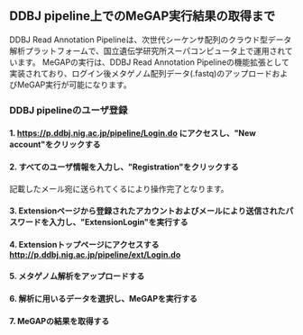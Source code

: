 ## DDBJ pipeline上でのMeGAP実行結果の取得まで ##
DDBJ Read Annotation Pipelineは、次世代シーケンサ配列のクラウド型データ解析プラットフォームで、国立遺伝学研究所スーパコンピュータ上で運用されています。
MeGAPの実行は、DDBJ Read Annotation Pipelineの機能拡張として実装されており、ログイン後メタゲノム配列データ(.fastq)のアップロードおよびMeGAP実行が可能になります。

### DDBJ pipelineのユーザ登録 ###
#### 1. https://p.ddbj.nig.ac.jp/pipeline/Login.do にアクセスし、"New account"をクリックする ####
#### 2. すべてのユーザ情報を入力し、"Registration"をクリックする ####
記載したメール宛に送られてくるにより操作完了となります。
#### 3. Extensionページから登録されたアカウントおよびメールにより送信されたパスワードを入力し、"ExtensionLogin"を実行する ####
#### 4. Extensionトップページにアクセスする http://p.ddbj.nig.ac.jp/pipeline/ext/Login.do ####
#### 5. メタゲノム解析をアップロードする ####
#### 6. 解析に用いるデータを選択し、MeGAPを実行する ####
#### 7. MeGAPの結果を取得する ####
